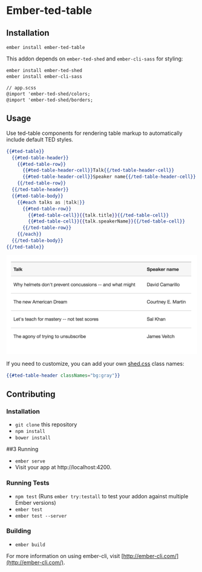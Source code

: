 # Ember-ted-table

## Installation

```
ember install ember-ted-table
```

This addon depends on `ember-ted-shed` and `ember-cli-sass` for styling:

```
ember install ember-ted-shed
ember install ember-cli-sass
```

```
// app.scss
@import 'ember-ted-shed/colors;
@import 'ember-ted-shed/borders;
```

## Usage

Use ted-table components for rendering table markup to automatically include default TED styles.

```hbs
{{#ted-table}}
  {{#ted-table-header}}
    {{#ted-table-row}}
      {{#ted-table-header-cell}}Talk{{/ted-table-header-cell}}
      {{#ted-table-header-cell}}Speaker name{{/ted-table-header-cell}}
    {{/ted-table-row}}
  {{/ted-table-header}}
  {{#ted-table-body}}
    {{#each talks as |talk|}}
      {{#ted-table-row}}
        {{#ted-table-cell}}{{talk.title}}{{/ted-table-cell}}
        {{#ted-table-cell}}{{talk.speakerName}}{{/ted-table-cell}}
      {{/ted-table-row}}
    {{/each}}
  {{/ted-table-body}}
{{/ted-table}}
```

![](/tests/dummy/public/ted-table.png)

If you need to customize, you can add your own [shed.css](http://tedconf.github.io/shed-css/) class names:

```hbs
{{#ted-table-header classNames="bg:gray"}}
```


## Contributing

### Installation

* `git clone` this repository
* `npm install`
* `bower install`

##3 Running

* `ember serve`
* Visit your app at http://localhost:4200.

### Running Tests

* `npm test` (Runs `ember try:testall` to test your addon against multiple Ember versions)
* `ember test`
* `ember test --server`

### Building

* `ember build`

For more information on using ember-cli, visit [http://ember-cli.com/](http://ember-cli.com/).
